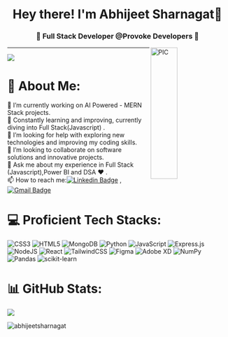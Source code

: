 <!--![TmAP8n236xqh75Q.png](https://i.loli.net/2020/07/13/OiwrC2KRZNPA9cJ.png)-->
<!-- You can edit this image in paint and host the image on https://sm.ms/ -->

<h1 align="center">Hey there! I'm Abhijeet Sharnagat👋</h1>
<h3 align="center">🚀 Full Stack Developer @Provoke Developers 🚀</h3>

<div>
<img width = "35%" align="right" alt="PIC" height="300px" src="https://res.cloudinary.com/djo0mmfll/image/upload/v1686268899/gfgfcfg_eb84wp.gif" />
<div align="left"> 

---
[![](https://visitcount.itsvg.in/api?id=abhijeetsharnagat&label=Profile%20Views&color=10&icon=0&pretty=false)](https://visitcount.itsvg.in)

# 💫 About Me:
🔭 I’m currently working on AI Powered - MERN Stack projects.<br>🌱 Constantly learning and improving, currently diving into Full Stack(Javascript) .<br>🤝 I’m looking for help with exploring new technologies and improving my coding skills.<br>👯 I’m looking to collaborate on software solutions and innovative projects.<br>💬 Ask me about my experience in Full Stack (Javascript),Power BI and DSA ♥ .<br>📫 How to reach me:[![Linkedin Badge](https://img.shields.io/badge/-LinkedIn-blue?style=flat-square&logo=Linkedin&logoColor=white&link=)](https://www.linkedin.com/in/abhijeet-sharnagat-a20b54242/) 
, [![Gmail Badge](https://img.shields.io/badge/-Gmail-c14438?style=flat-square&logo=Gmail&logoColor=white&link=mailto:shuklaraghav321.com)](mailto:abhijeetsharnagat200@gmail.com)



# 💻 Proficient Tech Stacks:
 ![CSS3](https://img.shields.io/badge/css3-%231572B6.svg?style=for-the-badge&logo=css3&logoColor=white) ![HTML5](https://img.shields.io/badge/html5-%23E34F26.svg?style=for-the-badge&logo=html5&logoColor=white) ![MongoDB](https://img.shields.io/badge/MongoDB-%234ea94b.svg?style=for-the-badge&logo=mongodb&logoColor=white) ![Python](https://img.shields.io/badge/python-3670A0?style=for-the-badge&logo=python&logoColor=ffdd54) ![JavaScript](https://img.shields.io/badge/javascript-%23323330.svg?style=for-the-badge&logo=javascript&logoColor=%23F7DF1E) ![Express.js](https://img.shields.io/badge/express.js-%23404d59.svg?style=for-the-badge&logo=express&logoColor=%2361DAFB) ![NodeJS](https://img.shields.io/badge/node.js-6DA55F?style=for-the-badge&logo=node.js&logoColor=white)  ![React](https://img.shields.io/badge/react-%2320232a.svg?style=for-the-badge&logo=react&logoColor=%2361DAFB) ![TailwindCSS](https://img.shields.io/badge/tailwindcss-%2338B2AC.svg?style=for-the-badge&logo=tailwind-css&logoColor=white)	![Figma](https://img.shields.io/badge/figma-%23F24E1E.svg?style=for-the-badge&logo=figma&logoColor=white) ![Adobe XD](https://img.shields.io/badge/Adobe%20XD-470137?style=for-the-badge&logo=Adobe%20XD&logoColor=#FF61F6) ![NumPy](https://img.shields.io/badge/numpy-%23013243.svg?style=for-the-badge&logo=numpy&logoColor=white) ![Pandas](https://img.shields.io/badge/pandas-%23150458.svg?style=for-the-badge&logo=pandas&logoColor=white) ![scikit-learn](https://img.shields.io/badge/scikit--learn-%23F7931E.svg?style=for-the-badge&logo=scikit-learn&logoColor=white)
# 📊 GitHub Stats:
![](https://github-readme-stats.vercel.app/api/top-langs/?username=abhijeetsharnagat&theme=highcontrast&hide_border=true&include_all_commits=false&count_private=false&layout=compact)


<p><img align="center" src="https://github-readme-streak-stats.herokuapp.com/?user=abhijeetsharnagat&" alt="abhijeetsharnagat" /></p>


